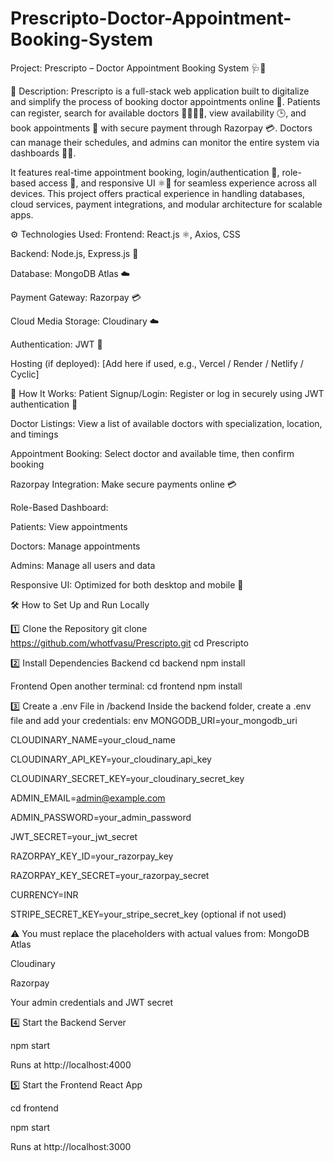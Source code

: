 # Prescripto-Doctor-Appointment-Booking-System
Project: Prescripto – Doctor Appointment Booking System 🩺📱

📌 Description:
Prescripto is a full-stack web application built to digitalize and simplify the process of booking doctor appointments online 🏥. Patients can register, search for available doctors 👨‍⚕️👩‍⚕️, view availability 🕒, and book appointments 📅 with secure payment through Razorpay 💳. Doctors can manage their schedules, and admins can monitor the entire system via dashboards 🧑‍💼.

It features real-time appointment booking, login/authentication 🔐, role-based access 👥, and responsive UI ⚛️📱 for seamless experience across all devices. This project offers practical experience in handling databases, cloud services, payment integrations, and modular architecture for scalable apps.

⚙️ Technologies Used:
Frontend: React.js ⚛️, Axios, CSS

Backend: Node.js, Express.js 🔧

Database: MongoDB Atlas ☁️

Payment Gateway: Razorpay 💳

Cloud Media Storage: Cloudinary ☁️

Authentication: JWT 🔐

Hosting (if deployed): [Add here if used, e.g., Vercel / Render / Netlify / Cyclic]

🚀 How It Works:
Patient Signup/Login: Register or log in securely using JWT authentication 🔐

Doctor Listings: View a list of available doctors with specialization, location, and timings

Appointment Booking: Select doctor and available time, then confirm booking

Razorpay Integration: Make secure payments online 💳

Role-Based Dashboard:

Patients: View appointments

Doctors: Manage appointments

Admins: Manage all users and data

Responsive UI: Optimized for both desktop and mobile 📱

🛠️ How to Set Up and Run Locally

1️⃣ Clone the Repository
git clone https://github.com/whotfvasu/Prescripto.git
cd Prescripto

2️⃣ Install Dependencies
Backend
cd backend
npm install

Frontend
Open another terminal:
cd frontend
npm install

3️⃣ Create a .env File in /backend
Inside the backend folder, create a .env file and add your credentials:
env
MONGODB_URI=your_mongodb_uri

CLOUDINARY_NAME=your_cloud_name

CLOUDINARY_API_KEY=your_cloudinary_api_key

CLOUDINARY_SECRET_KEY=your_cloudinary_secret_key

ADMIN_EMAIL=admin@example.com

ADMIN_PASSWORD=your_admin_password

JWT_SECRET=your_jwt_secret

RAZORPAY_KEY_ID=your_razorpay_key

RAZORPAY_KEY_SECRET=your_razorpay_secret

CURRENCY=INR

STRIPE_SECRET_KEY=your_stripe_secret_key (optional if not used)

⚠️ You must replace the placeholders with actual values from:
MongoDB Atlas

Cloudinary

Razorpay

Your admin credentials and JWT secret



4️⃣ Start the Backend Server

npm start

Runs at http://localhost:4000


5️⃣ Start the Frontend React App

cd frontend

npm start

Runs at http://localhost:3000
